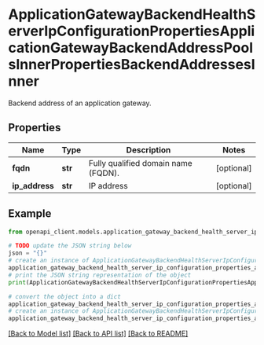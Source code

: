 # ApplicationGatewayBackendHealthServerIpConfigurationPropertiesApplicationGatewayBackendAddressPoolsInnerPropertiesBackendAddressesInner

Backend address of an application gateway.

## Properties

Name | Type | Description | Notes
------------ | ------------- | ------------- | -------------
**fqdn** | **str** | Fully qualified domain name (FQDN). | [optional] 
**ip_address** | **str** | IP address | [optional] 

## Example

```python
from openapi_client.models.application_gateway_backend_health_server_ip_configuration_properties_application_gateway_backend_address_pools_inner_properties_backend_addresses_inner import ApplicationGatewayBackendHealthServerIpConfigurationPropertiesApplicationGatewayBackendAddressPoolsInnerPropertiesBackendAddressesInner

# TODO update the JSON string below
json = "{}"
# create an instance of ApplicationGatewayBackendHealthServerIpConfigurationPropertiesApplicationGatewayBackendAddressPoolsInnerPropertiesBackendAddressesInner from a JSON string
application_gateway_backend_health_server_ip_configuration_properties_application_gateway_backend_address_pools_inner_properties_backend_addresses_inner_instance = ApplicationGatewayBackendHealthServerIpConfigurationPropertiesApplicationGatewayBackendAddressPoolsInnerPropertiesBackendAddressesInner.from_json(json)
# print the JSON string representation of the object
print(ApplicationGatewayBackendHealthServerIpConfigurationPropertiesApplicationGatewayBackendAddressPoolsInnerPropertiesBackendAddressesInner.to_json())

# convert the object into a dict
application_gateway_backend_health_server_ip_configuration_properties_application_gateway_backend_address_pools_inner_properties_backend_addresses_inner_dict = application_gateway_backend_health_server_ip_configuration_properties_application_gateway_backend_address_pools_inner_properties_backend_addresses_inner_instance.to_dict()
# create an instance of ApplicationGatewayBackendHealthServerIpConfigurationPropertiesApplicationGatewayBackendAddressPoolsInnerPropertiesBackendAddressesInner from a dict
application_gateway_backend_health_server_ip_configuration_properties_application_gateway_backend_address_pools_inner_properties_backend_addresses_inner_from_dict = ApplicationGatewayBackendHealthServerIpConfigurationPropertiesApplicationGatewayBackendAddressPoolsInnerPropertiesBackendAddressesInner.from_dict(application_gateway_backend_health_server_ip_configuration_properties_application_gateway_backend_address_pools_inner_properties_backend_addresses_inner_dict)
```
[[Back to Model list]](../README.md#documentation-for-models) [[Back to API list]](../README.md#documentation-for-api-endpoints) [[Back to README]](../README.md)


